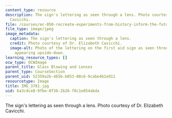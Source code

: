 ```yaml
---
content_type: resource
description: The sign's lettering as seen through a lens. Photo courtesy of Dr. Elizabeth
  Cavicchi.
file: /courses/ec-050-recreate-experiments-from-history-inform-the-future-from-the-past-galileo-january-iap-2010/6a3c4ce89fbe0f362b26f8c1e854abda_IMG_3781.jpg
file_type: image/jpeg
image_metadata:
  caption: The sign's lettering as seen through a lens.
  credit: Photo courtesy of Dr. Elizabeth Cavicchi.
  image-alt: Photo of the lettering on the first aid sign as seen through a lens,
    appearing upside-down.
learning_resource_types: []
ocw_type: OCWImage
parent_title: Glass Blowing and Lenses
parent_type: CourseSection
parent_uid: 52359a2b-465b-b053-08c6-9cabe4b1e911
resourcetype: Image
title: IMG_3781.jpg
uid: 6a3c4ce8-9fbe-0f36-2b26-f8c1e854abda
---
```

The sign's lettering as seen through a lens. Photo courtesy of Dr. Elizabeth Cavicchi.
